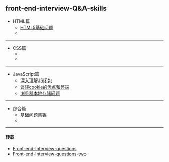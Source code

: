 ## front-end-interview-Q&A-skills  
* HTML篇  
  * [HTML5基础问题](https://github.com/wumengsheng/front-end-interview/blob/master/HTML%20and%20HTML5基础问题.md#)  
  * 
  
---

* CSS篇  
  * []()  
  * 
  
---

* JavaScript篇  
  * [深入理解JS闭包](https://github.com/wumengsheng/front-end-interview/blob/master/深入理解JS闭包.md)   
  * [谈谈cookie的优点和弊端](https://github.com/wumengsheng/front-end-interview/blob/master/谈谈cookie的优点和弊端.md)  
  * [浏览器本地存储问题](https://github.com/wumengsheng/front-end-interview/blob/master/浏览器本地存储问题.md)  
  
---
* 综合篇  
  * [基础问题集锦](https://github.com/wumengsheng/front-end-interview/blob/master/综合篇.md)
  * 
  
---
#### 转载  
* [Front-end-Interview-questions](https://github.com/wumengsheng/Front-end-Interview-questions)  
* [Front-end-Interview-questions-two](https://github.com/hawx1993/Front-end-Interview-questions/blob/master/README.md)
